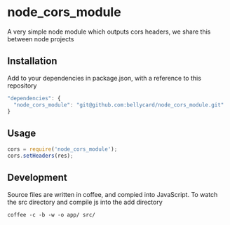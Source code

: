 node_cors_module
================

A very simple node module which outputs cors headers, we share this between node projects

## Installation

Add to your dependencies in package.json, with a reference to this repository

```JAVASCRIPT
"dependencies": {
  "node_cors_module": "git@github.com:bellycard/node_cors_module.git"
}
```

## Usage

```JAVASCRIPT
cors = require('node_cors_module');
cors.setHeaders(res);
```

## Development

Source files are written in coffee, and compied into JavaScript.  To watch the src directory and compile js into the add directory
```
coffee -c -b -w -o app/ src/
```
